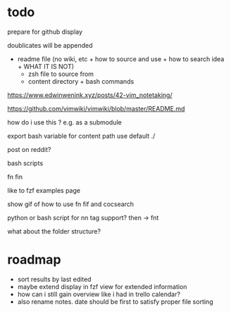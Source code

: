 
# todo

prepare for github display

doublicates will be appended

- readme file (no wiki, etc + how to source and use + how to search idea + WHAT IT IS NOT)
  - zsh file to source from
  - content directory + bash commands

https://www.edwinwenink.xyz/posts/42-vim_notetaking/

https://github.com/vimwiki/vimwiki/blob/master/README.md

how do i use this ? e.g. as a submodule

export bash variable for content path use default ./

post on reddit?

bash scripts

fn
fin

like to fzf examples page

show gif of how to use fn fif and cocsearch

python or bash script for nn
tag support? then -> fnt

what about the folder structure?

# roadmap

- sort results by last edited
- maybe extend display in fzf view for extended information
- how can i still gain overview like i had in trello calendar?
- also rename notes. date should be first to satisfy proper file sorting
